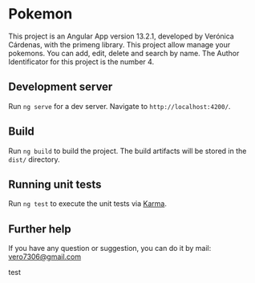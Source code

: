 # Pokemon

This project  is an Angular App version 13.2.1, developed by Verónica Cárdenas, with the primeng library.
This project allow manage your pokemons. You can add, edit, delete and search by name.
The Author Identificator for this project is the number 4.
## Development server

Run `ng serve` for a dev server. Navigate to `http://localhost:4200/`. 
## Build

Run `ng build` to build the project. The build artifacts will be stored in the `dist/` directory.

## Running unit tests

Run `ng test` to execute the unit tests via [Karma](https://karma-runner.github.io).

## Further help

If you have any question or suggestion, you can do it by mail: vero7306@gmail.com

test
